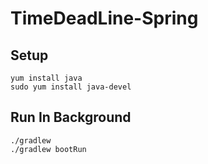 # TimeDeadLine-Spring

## Setup
```
yum install java
sudo yum install java-devel
```

## Run In Background
```
./gradlew
./gradlew bootRun
```
